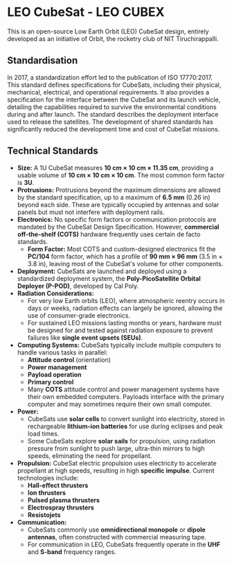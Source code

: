 # LEO CubeSat - LEO CUBEX
This is an open-source Low Earth Orbit (LEO) CubeSat design, entirely developed as an initiative of Orbit, the rocketry club of NIT Tiruchirappalli.

## Standardisation
In 2017, a standardization effort led to the publication of ISO 17770:2017. This standard defines specifications for CubeSats, including their physical, mechanical, electrical, and operational requirements. It also provides a specification for the interface between the CubeSat and its launch vehicle, detailing the capabilities required to survive the environmental conditions during and after launch. The standard describes the deployment interface used to release the satellites. The development of shared standards has significantly reduced the development time and cost of CubeSat missions.

## Technical Standards  

- **Size:** A 1U CubeSat measures **10 cm × 10 cm × 11.35 cm**, providing a usable volume of **10 cm × 10 cm × 10 cm**. The most common form factor is **3U**.  
- **Protrusions:** Protrusions beyond the maximum dimensions are allowed by the standard specification, up to a maximum of **6.5 mm** (0.26 in) beyond each side. These are typically occupied by antennas and solar panels but must not interfere with deployment rails.  
- **Electronics:** No specific form factors or communication protocols are mandated by the CubeSat Design Specification. However, **commercial off-the-shelf (COTS)** hardware frequently uses certain de facto standards.  
    - **Form Factor:** Most COTS and custom-designed electronics fit the **PC/104** form factor, which has a profile of **90 mm × 96 mm** (3.5 in × 3.8 in), leaving most of the CubeSat's volume for other components.  
- **Deployment:** CubeSats are launched and deployed using a standardized deployment system, the **Poly-PicoSatellite Orbital Deployer (P-POD)**, developed by Cal Poly.  
- **Radiation Considerations:**  
  - For very low Earth orbits (LEO), where atmospheric reentry occurs in days or weeks, radiation effects can largely be ignored, allowing the use of consumer-grade electronics.  
  - For sustained LEO missions lasting months or years, hardware must be designed for and tested against radiation exposure to prevent failures like **single event upsets (SEUs)**.  
- **Computing Systems:** CubeSats typically include multiple computers to handle various tasks in parallel:  
  - **Attitude control** (orientation)  
  - **Power management**  
  - **Payload operation**  
  - **Primary control**  
  - Many **COTS** attitude control and power management systems have their own embedded computers. Payloads interface with the primary computer and may sometimes require their own small computer.  
- **Power:**  
  - CubeSats use **solar cells** to convert sunlight into electricity, stored in rechargeable **lithium-ion batteries** for use during eclipses and peak load times.  
  - Some CubeSats explore **solar sails** for propulsion, using radiation pressure from sunlight to push large, ultra-thin mirrors to high speeds, eliminating the need for propellant.  
- **Propulsion:** CubeSat electric propulsion uses electricity to accelerate propellant at high speeds, resulting in high **specific impulse**. Current technologies include:  
  - **Hall-effect thrusters**  
  - **Ion thrusters**  
  - **Pulsed plasma thrusters**  
  - **Electrospray thrusters**  
  - **Resistojets**  
- **Communication:**  
  - CubeSats commonly use **omnidirectional monopole** or **dipole antennas**, often constructed with commercial measuring tape.  
  - For communication in LEO, CubeSats frequently operate in the **UHF** and **S-band** frequency ranges.  


